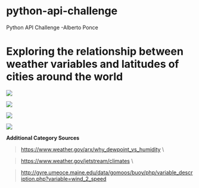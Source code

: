 # python-api-challenge
 Python API Challenge -Alberto Ponce

# **Exploring the relationship between weather variables and latitudes of cities around the world**

![](output_data\Fig1.png)

![](output_data\Fig2.png)

![](output_data\Fig3.png)

![](output_data\Fig4.png)

**Additional Category Sources** 

>  https://www.weather.gov/arx/why_dewpoint_vs_humidity \

>  https://www.weather.gov/jetstream/climates \

>  http://gyre.umeoce.maine.edu/data/gomoos/buoy/php/variable_description.php?variable=wind_2_speed 





